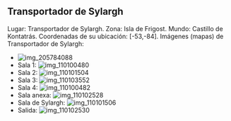 ## Transportador de Sylargh
Lugar: Transportador de Sylargh.
Zona: Isla de Frigost.
Mundo: Castillo de Kontatrás.
Coordenadas de su ubicación: [-53,-84].
Imágenes (mapas) de Transportador de Sylargh:
- ![img_205784088](https://media.discordapp.net/attachments/1115311447145193482/1115347789573013654/205784088.jpg)
- Sala 1: ![img_110100480](https://media.discordapp.net/attachments/1115311447145193482/1115319935606997174/110100480.jpg)
- Sala 2: ![img_110101504](https://media.discordapp.net/attachments/1115311447145193482/1115319938752725182/110101504.jpg)
- Sala 3: ![img_110103552](https://media.discordapp.net/attachments/1115311447145193482/1115319967844409394/110103552.jpg)
- Sala 4: ![img_110100482](https://media.discordapp.net/attachments/1115311447145193482/1115319937150500874/110100482.jpg)
- Sala anexa: ![img_110102528](https://media.discordapp.net/attachments/1115311447145193482/1115319962999992360/110102528.jpg)
- Sala de Sylargh: ![img_110101506](https://media.discordapp.net/attachments/1115311447145193482/1115319940489154570/110101506.jpg)
- Salida: ![img_110102530](https://media.discordapp.net/attachments/1115311447145193482/1115319965839536189/110102530.jpg)